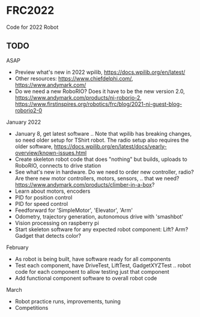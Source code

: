 FRC2022
=======

Code for 2022 Robot

TODO
----

ASAP

 * Preview what's new in 2022 wpilib, https://docs.wpilib.org/en/latest/
 * Other resources: https://www.chiefdelphi.com/, https://www.andymark.com/
 * Do we need a new RoboRIO? Does it have to be the new version 2.0, https://www.andymark.com/products/ni-roborio-2, https://www.firstinspires.org/robotics/frc/blog/2021-ni-guest-blog-roborio2-0

January 2022

* January 8, get latest software .. Note that wpilib has breaking changes, so need older setup for TShirt robot. The radio setup also requires the older software, https://docs.wpilib.org/en/latest/docs/yearly-overview/known-issues.html
* Create skeleton robot code that does "nothing" but builds, uploads to RoboRIO, connects to drive station
* See what's new in hardware. Do we need to order new controller, radio? Are there new motor controllers, motors, sensors, .. that we need? https://www.andymark.com/products/climber-in-a-box?
* Learn about motors, encoders
* PID for position control
* PID for speed control
* Feedforward for 'SimpleMotor', 'Elevator', 'Arm'
* Odometry, trajectory generation, autonomous drive with 'smashbot'
* Vision processing on raspberry pi
* Start skeleton software for any expected robot component: Lift? Arm? Gadget that detects color?

February

 * As robot is being built, have software ready for all components
 * Test each component, have DriveTest, LiftTest, GadgetXYZTest .. robot code for each component to allow testing just that component
 * Add functional component software to overall robot code

March

 * Robot practice runs, improvements, tuning
 * Competitions
